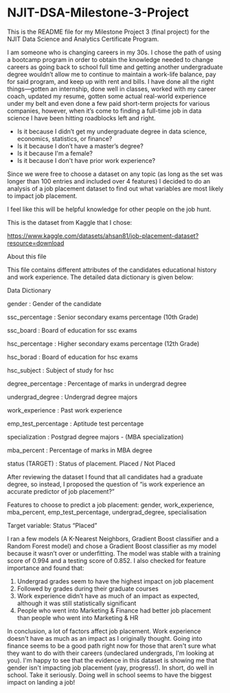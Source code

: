 # NJIT-DSA-Milestone-3-Project
This is the README file for my Milestone Project 3 (final project) for the NJIT Data Science and Analytics Certificate Program.

I am someone who is changing careers in my 30s. I chose the path of using a bootcamp program in order to obtain the knowledge needed to change careers as going back to school full time and getting another undergraduate degree wouldn’t allow me to continue to maintain a work-life balance, pay for said program, and keep up with rent and bills. I have done all the right things—gotten an internship, done well in classes, worked with my career coach, updated my resume, gotten some actual real-world experience under my belt and even done a few paid short-term projects for various companies, however, when it’s come to finding a full-time job in data science I have been hitting roadblocks left and right. 

-	Is it because I didn’t get my undergraduate degree in data science, 
economics, statistics, or finance?
-	Is it because I don’t have a master’s degree? 
-	Is it because I'm a female? 
-	Is it because I don't have prior work experience?

Since we were free to choose a dataset on any topic (as long as the set was longer than 100 entries and included over 4 features) I decided to do an analysis of a job placement dataset to find out what variables are most likely to impact job placement.

I feel like this will be helpful knowledge for other people on the job hunt.

This is the dataset from Kaggle that I chose:

https://www.kaggle.com/datasets/ahsan81/job-placement-dataset?resource=download

About this file

This file contains different attributes of the candidates educational history and work experience. The detailed data dictionary is given below:

Data Dictionary

gender : Gender of the candidate

ssc_percentage : Senior secondary exams percentage (10th Grade)

ssc_board : Board of education for ssc exams

hsc_percentage : Higher secondary exams percentage (12th Grade)

hsc_borad : Board of education for hsc exams

hsc_subject : Subject of study for hsc

degree_percentage : Percentage of marks in undergrad degree

undergrad_degree : Undergrad degree majors

work_experience : Past work experience

emp_test_percentage : Aptitude test percentage

specialization : Postgrad degree majors - (MBA specialization)

mba_percent : Percentage of marks in MBA degree

status (TARGET) : Status of placement. Placed / Not Placed



After reviewing the dataset I found that all candidates had a graduate degree, so instead, I proposed the question of “is work experience an accurate predictor of job placement?”

Features to choose to predict a job placement:
gender, work_experience, mba_percent, emp_test_percentage, undergrad_degree, specialisation

Target variable:
Status “Placed”

I ran a few models (A K-Nearest Neighbors, Gradient Boost classifier and a Random Forest model) and chose a Gradient Boost classifier as my model because it wasn’t over or underfitting. The model was stable with a  training score of 0.994 and a testing score of 0.852.
I also checked for feature importance and found that:
1. Undergrad grades seem to have the highest impact on job placement
2. Followed by grades during their graduate courses
3. Work experience didn’t have as much of an impact as expected, although it was still statistically significant
4. People who went into Marketing & Finance had better job placement than people who went into Marketing & HR

In conclusion, a lot of factors affect job placement. Work experience doesn't have as much as an impact as I originally thought. Going into finance seems to be a good path right now for those that aren't sure what they want to do with their careers (undeclared undergrads, I'm looking at you). I'm happy to see that the evidence in this dataset is showing me that gender isn't impacting job placement (yay, progress!). In short, do well in school. Take it seriously. Doing well in school seems to have the biggest impact on landing a job!
